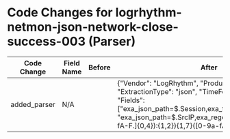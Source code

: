 # Code Changes for logrhythm-netmon-json-network-close-success-003 (Parser)

| Code Change | Field Name | Before | After |
|-------------|------------|--------|-------|
| added_parser | N/A |  | {"Vendor": "LogRhythm", "Product": "NetMon", "ExtractionType": "json", "TimeFormat": "epoch_sec", "Fields": ["exa_json_path=$.Session,exa_field_name=session_id", "exa_json_path=$.SrcIP,exa_regex=({src_ip}((([0-9a-fA-F.]{0,4}):{1,2}){1,7}([0-9a-fA-F]){0,4})|(((25[0-5]|(2[0-4]|1\d|[0-9]|)\d)\.?\b){4}))", "exa_json_path=$.DestIP,exa_regex=({dest_ip}((([0-9a-fA-F.]{0,4}):{1,2}){1,7}([0-9a-fA-F]){0,4})|(((25[0-5]|(2[0-4]|1\d|[0-9]|)\d)\.?\b){4}))", "exa_json_path=$.SrcPort,exa_field_name=src_port", "exa_json_path=$.DestPort,exa_field_name=dest_port", "exa_json_path=$.SrcMAC,exa_field_name=src_mac", "exa_json_path=$.DestMAC,exa_field_name=dest_mac", "exa_json_path=$.Protocol,exa_field_name=protocol", "exa_json_path=$.SrcBytes,exa_field_name=bytes_in", "exa_json_path=$.DestBytes,exa_field_name=bytes_out", "exa_json_path=$.TotalPacket,exa_field_name=packets", "exa_json_path=$.TimeStartRaw,exa_field_name=time", "exa_json_path=$.TimeStart,exa_field_name=time", "exa_json_path=$.netmonhostname,exa_regex=({host}[\w\-\.]+)", "exa_json_path=$.object,exa_field_name=object", "exa_json_path=$.Application,exa_field_name=app", "exa_json_path=$.RuleName,exa_field_name=rule"], "Name": "logrhythm-netmon-json-network-close-success-003", "ParserVersion": "v1.0.0", "Conditions": ["\"LogType\":", "\"EVT:003 \"", "\"Session\":", "\"MessageNumber\":"]} |